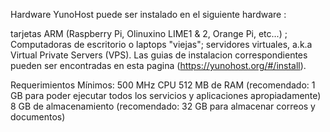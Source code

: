 Hardware
YunoHost puede ser instalado en el siguiente hardware :

tarjetas ARM (Raspberry Pi, Olinuxino LIME1 & 2, Orange Pi, etc...) ;
Computadoras de escritorio o laptops "viejas";
servidores virtuales, a.k.a Virtual Private Servers (VPS).
Las guias de instalacion correspondientes pueden ser encontradas en esta pagina (https://yunohost.org/#/install).

Requerimientos Mínimos:
500 MHz CPU
512 MB de RAM (recomendado: 1 GB para poder ejecutar todos los servicios y aplicaciones apropiadamente)
8 GB de almacenamiento (recomendado: 32 GB para almacenar correos y documentos)